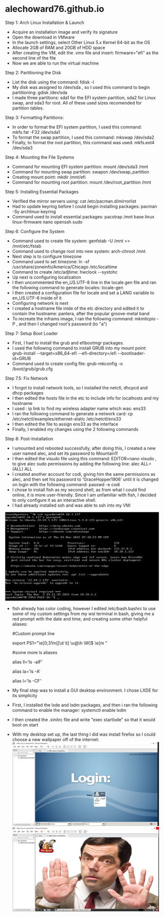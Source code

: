 # alechoward76.github.io

Step 1: Arch Linux Installation & Launch
  - Acquire an installation image and verify its signature
  - Open the download in VMware
  - In the launch settings, select Other Linux 5.x Kernel 64-bit as the OS
  - Allocate 2GB of RAM and 20GB of HDD space 
  - After creating the VM, edit the .vmx file and insert: firmware="efi" as the second line of the file
  - Now we are able to run the virtual machine

Step 2: Partitioning the Disk
  - List the disk using the command: fdisk -l
  - My disk was assigned to /dev/sda , so I used this command to begin partitioning: gdisk /dev/sda
  - I made three partitions: sda1 for the EFI system partition, sda2 for Linux swap, and sda3 for root. All of these used sizes recomended for partition tables.
 
 Step 3: Formatting Partitions: 
  - In order to format the EFI system partition, I used this command: mkfs.fat -F32 /dev/sda1
  - To format the swap partition, I used this command: mkswap /dev/sda2
  - Finally, to format the root partition, this command was used: mkfs.ext4 /dev/sda3

Step 4: Mounting the File Systems
  - Command for mounting EFI system partition: mount /dev/sda3 /mnt
  - Command for mounting swap partition: swapon /dev/swap_partition
  - Creating mount point: mkdir /mnt/efi
  - Command for mounting root partition: mount /dev/root_partition /mnt

Step 5: Installing Essential Packages
  - Verified the mirror servers using: cat /etc/pacman.d/mirrorlist
  - Had to update keyring before I could begin installing packages: pacman -Sy archlinux-keyring
  - Command used to install essential packages: pacstrap /mnt base linux linux-firmware nano openssh sudo
  
Step 6: Configure the System
  - Command used to create file system: genfstab -U /mnt >> /mnt/etc/fstab
  - Command used to change root into new system: arch-chroot /mnt 
  - Next step is to configure timezone
  - Command used to set timezone: ln -sf /usr/share/zoneinfo/America/Chicago /etc/localtime
  - Command to create /etc/adjtime: hwclock --systohc
  - Up next is configuring localization
  - I then uncommented the en_US.UTF-8 line in the locale.gen file and ran the following command to generate locales: locale-gen
  - I then created a configuration file for locale and set a LANG variable to en_US.UTF-8 inside of it
  - Configuring network is next
  - I created a hostname file inide of the etc directory and edited it to contain the hostname: pantera, after the popular groove-metal band
  - To recreate the inframs image, I ran the following command: mkinitcpio -P , and then I changed root's password (to "a")

Step 7: Setup Boot Loader
  - First, I had to install the grub and efibootmgr packages.
  - I used the following command to install GRUB into my mount point: grub-install --target=x86_64-efi --efi-directory=/efi --bootloader-id=GRUB
  - Command used to create config file: grub-mkconfig -o /boot/grub/grub.cfg

Step 7.5: Fix Network
  - I forgot to install network tools, so I installed the netctl, dhcpcd and dhcp packages
  - I then edited the hosts file in the etc to include info for localhosts and my hostname
  - I used : ip link to find my wireless adapter name which was: ens33
  - I ran the following command to generate a network card: cp /etc/netctl/examples/ethernet-static /etc/netctl/ens33
  - I then edited the file to assign ens33 as the interface
  - Finally, I enabled my changes using the 2 following commands

Step 8: Post-Installation
  - I umounted and rebooted successfully, after doing this, I created a new user named alec, and set its password to Mountain1!
  - I then edited the visudo file using this command: EDITOR=nano visudo , to give alec sudo permissions by adding the following line: alec ALL=(ALL) ALL
  - I created another account for codi, giving him the same permissions as alec, and then set his password to 'GraceHopper1906' until it is changed on login with the following command: passwd -e codi
  - I chose to install fish as my second shell, as from what I could find online, it is more user-friendly. Since I am unfamiliar with fish, I decided to only configure it as an interactive shell.
  - I had already installed ssh and was able to ssh into my VM: 

![SSH SC](docs/assets/SSH_TEST.JPG)

  - fish already has color coding, however I edited /etc/bash.bashrc to use some of my custom settings from my wsl terminal in bash, giving me a red prompt with the date and time, and creating some other helpful aliases: 
    
    #Custom prompt line
    
    export PS1="\e[0;31m[[\d \t] \u@\h \W]\$ \e[m "

    #some more ls aliases
    
    alias ll='ls -alF'
    
    alias la='ls -A'
    
    alias l='ls -CF'
   
  - My final step was to install a GUI desktop environment. I chose LXDE for its simplicity
  - First, I installed the lxde and lxdm packages, and then i ran the following command to enable the manager: systemctl enable lxdm
  - I then created the .xinitrc file and write "exec startlxde" so that it would boot on start
  - With my desktop set up, the last thing I did was install firefox so I could choose a new wallpaper off of the internet: 
![SSH SC](docs/assets/Log_Page.JPG)
![SSH SC](docs/assets/BEANS.JPG)

